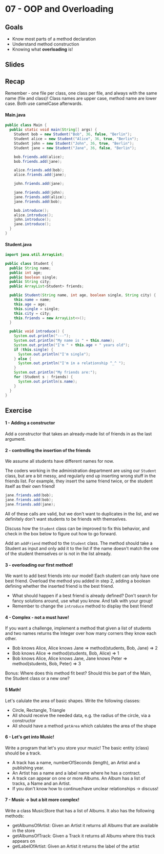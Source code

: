 # 07 - OOP and Overloading
<Teacher name="Flo"></Teacher>

## Goals
- Know most parts of a method declaration
- Understand method construction
- Knowing what **overloading** is!

## Slides
<GoogleSlides src="https://docs.google.com/presentation/d/e/2PACX-1vQknvfUWxCQYPD1uRjxbaaDfG5XJBuTt2GEG0q_DYBTNb3Po26Lv7tl7RE5iMudkHB0HbPtpAJ-eOTU/embed"></GoogleSlides>

## Recap

Remember - one file per class, one class per file, and always with the same name (file  and class)!
Class names are upper case, method name are lower case. Both use camelCase afterwards.

#### Main.java
```java
public class Main {
  public static void main(String[] args) {
    Student bob = new Student("Bob", 36, false, "Berlin");
    Student alice = new Student("Alice", 36, true, "Berlin");
    Student john = new Student("John", 36, true, "Berlin");
    Student jane = new Student("Jane", 36, false, "Berlin");

    bob.friends.add(alice);
    bob.friends.add(jane);

    alice.friends.add(bob);
    alice.friends.add(jane);

    john.friends.add(jane);

    jane.friends.add(john);
    jane.friends.add(alice);
    jane.friends.add(bob);

    bob.introduce();
    alice.introduce();
    john.introduce();
    jane.introduce();
  }
}
```

#### Student.java

```java
import java.util.ArrayList;

public class Student {
  public String name;
  public int age;
  public boolean single;
  public String city;
  public ArrayList<Student> friends;

  public Student(String name, int age, boolean single, String city) {
    this.name = name;
    this.age = age;
    this.single = single;
    this.city = city;
    this.friends = new ArrayList<>();
  }

  public void introduce() {
    System.out.println("---");
    System.out.println("My name is " + this.name);
    System.out.println("I'm " + this.age + " years old");
    if (this.single) {
      System.out.println("I'm single");
    } else {
      System.out.println("I'm in a relationship ^_^ ");
    }
    System.out.println("My friends are:");
    for (Student s : friends) {
      System.out.println(s.name);
    }
  }
}

```

## Exercise
#### 1 - Adding a constructor
Add a constructor that takes an already-made list of friends in as the last argument.

#### 2 - controlling the insertion of the friends
We assume all students have different names for now.

The coders working in the administration department are using our `Student` class, but are a bit messy, and regularly end up inserting wrong stuff in the friends list. For example, they insert the same friend twice, or the student itself as their own friend!

```java
jane.friends.add(bob);
jane.friends.add(bob);
jane.friends.add(jane);
```

All of these calls are valid, but we don't want to duplicates in the list, and we definitely don't want students to be friends with themselves.

Discuss how the `Student` class can be improved to fix this behavior, and check in the box below to figure out how to go forward.

<Solution>

Add an `addFriend` method to the `Student` class. The method should take a Student as input and only add it to the list if the name doesn't match the one of the student themselves or is not in the list already.

</Solution>


#### 3 - overloading our first method!
We want to add best friends into our model! Each student can only have one best friend. Overload the method you added in step 2, adding a boolean defining whether the inserted friend is the best friend.

- What should happen if a best friend is already defined? Don't search for fancy solutions around, use what you know. And talk with your group!
- Remember to change the `introduce` method to display the best friend!

#### 4 - Complex - not a must have!
If you want a challenge, implement a method that given a list of students and two names returns
the Integer over how many corners they know each other.

- Bob knows Alice, Alice knows Jane => method(students, Bob, Jane) => 2
- Bob knows Alice => method(students, Bob, Alice) => 1
- Bob knows Alice, Alice knows Jane, Jane knows Peter => method(students, Bob, Peter) => 3

Bonus: Where does this method fit best? Should this be part of the Main, the Student class or a new one?

#### 5 Math!
Let's calulate the area of basic shapes. Write the following classes:

- Circle, Rectangle, Triangle
- All should receive the needed data, e.g. the radius of the circle, via a constructor
- All should have a method `getArea` which calulates the area of the shape

#### 6 - Let's get into Music!
Write a program that let's you store your music!
The basic entity (class) should be a track.
- A track has a name,  numberOfSeconds (length), an Artist and a publishing year.
- An Artist has a name and a label name where he has a contract.
- A track can appear on one or more Albums. An Album has a list of tracks, a Name and an Artist.
- If you don't know how to continue/have unclear relationships -> discuss!

#### 7 - Music -> but a bit more complex!
Write a class MusicStore that has a list of Albums. It also has the following methods:
- getAlbumsOfArtist: Given an Artist it returns all Albums that are available in the store
- getAlbumsOfTrack: Given a Track it returns all Albums where this track appears on
- getLabelOfArtist: Given an Artist it returns the label of the artist
